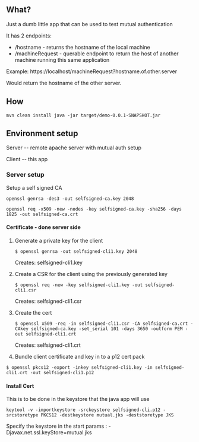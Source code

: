 ## What? 

Just a dumb little app that can be used to test mutual authentication

It has 2 endpoints:

* /hostname - returns the hostname of the local machine
* /machineRequest - querable endpoint to return the host of another machine running this same application

Example: https://localhost/machineRequest?hostname.of.other.server

Would return the hostname of the other server.

## How

``mvn clean install
java -jar target/demo-0.0.1-SNAPSHOT.jar``

## Environment setup

Server -- remote apache server with mutual auth setup 

Client -- this app

### Server setup

Setup a self signed CA

```openssl genrsa -des3 -out selfsigned-ca.key 2048```

```openssl req -x509 -new -nodes -key selfsigned-ca.key -sha256 -days 1825 -out selfsigned-ca.crt```

#### Certificate - done server side

1) Generate a private key for the client

	```$ openssl genrsa -out selfsigned-cli1.key 2048```
	
	Creates: selfsigned-cli1.key

2) Create a CSR for the client using the previously generated key

	```$ openssl req -new -key selfsigned-cli1.key -out selfsigned-cli1.csr```
	
	Creates: selfsigned-cli1.csr

3) Create the cert

	```$ openssl x509 -req -in selfsigned-cli1.csr -CA selfsigned-ca.crt -CAkey selfsigned-ca.key -set_serial 101 -days 3650 -outform PEM -out selfsigned-cli1.crt```
	
	Creates:  selfsigned-cli1.crt

4) Bundle client certificate and key in to a p12 cert pack

```$ openssl pkcs12 -export -inkey selfsigned-cli1.key -in selfsigned-cli1.crt -out selfsigned-cli1.p12```

#### Install Cert

This is to be done in the keystore that the java app will use

```keytool -v -importkeystore -srckeystore selfsigned-cli.p12 -srcstoretype PKCS12 -destkeystore mutual.jks -deststoretype JKS```

Specify the keystore in the start params :  -Djavax.net.ssl.keyStore=mutual.jks 